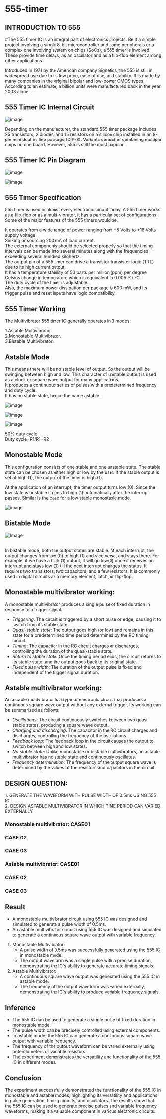 # 555-timer
<h2>INTRODUCTION TO 555</h2>
#The 555 timer IC is an integral part of electronics projects. Be it a simple project involving a single 8-bit microcontroller and some peripherals or a complex one involving system on chips (SoCs), a 555 timer is involved. These provide time delays, as an oscillator and as a flip-flop element among other applications.<br>

Introduced in 1971 by the American company Signetics, the 555 is still in widespread use due to its low price, ease of use, and stability. It is made by many companies in the original bipolar and low-power CMOS types. According to an estimate, a billion units were manufactured back in the year 2003 alone. <br>


<h2>555 Timer IC Internal Circuit</h2>

![image](https://github.com/user-attachments/assets/9912bdfd-1c38-421f-a8d3-82d9152837e2)


Depending on the manufacturer, the standard 555 timer package includes 25 transistors, 2 diodes, and 15 resistors on a silicon chip installed in an 8-pin mini dual-in-line package (DIP-8). Variants consist of combining multiple chips on one board. However, 555 is still the most popular.

<h2>555 Timer IC Pin Diagram</h2>

![image](https://github.com/user-attachments/assets/9221e491-6394-42fb-81c2-90d821a21383)

![image](https://github.com/user-attachments/assets/cd5a3eb0-129b-4812-a250-bf6429958e45)

<h2> 555 Timer Specification</h2>
555 timer is used in almost every electronic circuit today. A 555 timer works as a flip-flop or as a multi-vibrator, it has a particular set of configurations. Some of the major features of the 555 timers would be,<br>

It operates from a wide range of power ranging from +5 Volts to +18 Volts supply voltage.<br>
Sinking or sourcing 200 mA of load current.<br>
The external components should be selected properly so that the timing intervals can be made into several minutes along with the frequencies exceeding several hundred kilohertz.<br>
The output pin of a 555 timer can drive a transistor-transistor logic (TTL) due to its high current output.<br>
It has a temperature stability of 50 parts per million (ppm) per degree Celsius change in temperature which is equivalent to 0.005 %/ °C.<br>
The duty cycle of the timer is adjustable.<br>
Also, the maximum power dissipation per package is 600 mW, and its trigger pulse and reset inputs have logic compatibility.<br>

<h2>555 Timer Working</h2>
The Multivibrator 555 timer IC generally operates in 3 modes:<br>

1.Astable Multivibrator.<br>
2.Monostable Multivibrator.<br>
3.Bistable Multivibrator.<br>

<h2>Astable Mode</h2>
This means there will be no stable level of output. So the output will be swinging between high and low. This character of unstable output is used as a clock or square wave output for many applications.<br>
It produces a continuous series of pulses with a predetermined frequency and duty cycle.<br>
It has no stable state, hence the name astable.<br>

![image](https://github.com/user-attachments/assets/6f6d9b75-65d0-463f-9246-9c4a7bd2b0ff)

![image](https://github.com/user-attachments/assets/52fc1757-64aa-426c-a41a-d941a93f476e)

![image](https://github.com/user-attachments/assets/a329fd5c-a828-46db-a3c6-d7ee9a9cce70)

50% duty cycle<br>
Duty cycle=R1/R1+R2



<h2> Monostable Mode</h2>
This configuration consists of one stable and one unstable state. The stable state can be chosen as either high or low by the user. If the stable output is set at high (1), the output of the timer is high (1).<br>

At the application of an interrupt, the timer output turns low (0). Since the low state is unstable it goes to high (1) automatically after the interrupt passes. Similar is the case for a low stable monostable mode.<br>

![image](https://github.com/user-attachments/assets/fa1d7ad4-ada3-427b-acc2-35ac58e6fbbe)

<h2> Bistable Mode</h2>

![Image](https://github.com/user-attachments/assets/2b76c0fe-aea8-4602-a517-bfecab0075dd) <br><br>

In bistable mode, both the output states are stable. At each interrupt, the output changes from low (0) to high (1) and vice versa, and stays there. For example, if we have a high (1) output, it will go low(0) once it receives an interrupt and stays low (0) till the next interrupt changes the status.
It requires two transistors, two capacitors, and a few resistors.
It is commonly used in digital circuits as a memory element, latch, or flip-flop.

<h2>Monostable multivibrator working:</h2>

A monostable multivibrator produces a single pulse of fixed duration in response to a trigger signal. 

- *Triggering*: The circuit is triggered by a short pulse or edge, causing it to switch from its stable state.
- *Quasi-stable state*: The output goes high (or low) and remains in this state for a predetermined time period determined by the RC timing circuit.
- *Timing*: The capacitor in the RC circuit charges or discharges, controlling the duration of the quasi-stable state.
- *Return to stable state*: Once the timing period ends, the circuit returns to its stable state, and the output goes back to its original state.
- *Fixed pulse width*: The duration of the output pulse is fixed and independent of the trigger signal duration.

<h2>Astable multivibrator working:</h2>

An astable multivibrator is a type of electronic circuit that produces a continuous square wave output without any external trigger. Its working can be summarized as follows:

- *Oscillations*: The circuit continuously switches between two quasi-stable states, producing a square wave output.
- *Charging and discharging*: The capacitor in the RC circuit charges and discharges, controlling the frequency of the oscillations.
- *Feedback loop*: The feedback loop in the circuit causes the output to switch between high and low states.
- *No stable state*: Unlike monostable or bistable multivibrators, an astable multivibrator has no stable state and continuously oscillates.
- *Frequency determination*: The frequency of the output square wave is determined by the values of the resistors and capacitors in the circuit.

<h2>DESIGN QUESTION:</h2>
1. GENERATE THE WAVEFORM WITH PULSE WIDTH OF 0.5ms USING 555 IC<br>
2. DESIGN ASTABLE MULTIVIBRATOR IN WHICH TIME PERIOD CAN VARIED EXTERNALLY<br>

<h3>Monostable multivibrator: CASE01</h3>









<h3>CASE 02</h3>








<h3>CASE 03</h3>




<h3>Astable multivibrator: CASE01</h3>






<h3>CASE 02</h3>







<h3>CASE 03</h3>









<h2> Result</h2>

- A monostable multivibrator circuit using 555 IC was designed and simulated to generate a pulse width of 0.5ms.
- An astable multivibrator circuit using 555 IC was designed and simulated to generate a continuous square wave output with variable frequency.
1. Monostable Multivibrator:
    - A pulse width of 0.5ms was successfully generated using the 555 IC in monostable mode.
    - The output waveform was a single pulse with a precise duration, demonstrating the IC's ability to generate accurate timing signals.
2. Astable Multivibrator:
    - A continuous square wave output was generated using the 555 IC in astable mode.
    - The frequency of the output waveform was varied externally, demonstrating the IC's ability to produce variable frequency signals.



<h2> Inference</h2>

- The 555 IC can be used to generate a single pulse of fixed duration in monostable mode.<br>
- The pulse width can be precisely controlled using external components.<br>
- In astable mode, the 555 IC can generate a continuous square wave output with variable frequency.<br>
- The frequency of the output waveform can be varied externally using potentiometers or variable resistors.<br>
- The experiment demonstrates the versatility and functionality of the 555 IC in different modes.<br>


<h2> Conclusion</h2>
The experiment successfully demonstrated the functionality of the 555 IC in monostable and astable modes, highlighting its versatility and applications in pulse generation, timing circuits, and oscillators. The results show that the 555 IC can be used to generate precise pulses and variable frequency waveforms, making it a valuable component in various electronic circuits.

